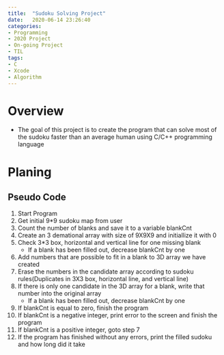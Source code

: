 ```yaml
---
title:  "Sudoku Solving Project"
date:   2020-06-14 23:26:40
categories:
- Programming
- 2020 Project
- On-going Project
- TIL
tags:
- C
- Xcode
- Algorithm
---
```

# Overview
* The goal of this project is to create the program that can solve most of the sudoku faster than an average human using C/C++ programming language

# Planing
## Pseudo Code
1. Start Program
2. Get initial 9*9 sudoku map from user
3. Count the number of blanks and save it to a variable blankCnt
4. Create an 3 demational array with size of 9X9X9 and initiallize it with 0
5. Check 3*3 box, horizontal and vertical line for one missing blank
    * If a blank has been filled out, decrease blankCnt by one
6. Add numbers that are possible to fit in a blank to 3D array we have created
7. Erase the numbers in the candidate array according to sudoku rules(Duplicates in 3X3 box, horizontal line, and vertical line)
8. If there is only one candidate in the 3D array for a blank, write that number into the original array
    * If a blank has been filled out, decrease blankCnt by one
9. If blankCnt is equal to zero, finish the program
10. If blankCnt is a negative integer, print error to the screen and finish the program
11. If blankCnt is a positive integer, goto step 7
12. If the program has finished without any errors, print the filled sudoku and how long did it take